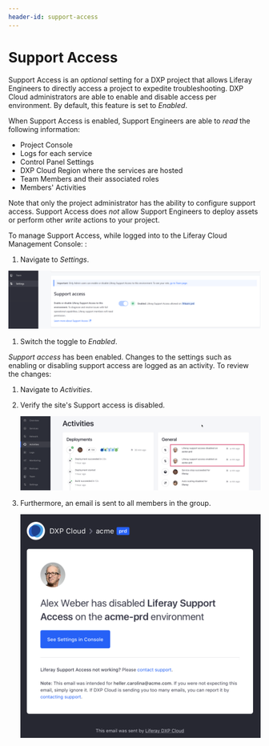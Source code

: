 ```yaml
---
header-id: support-access
---
```


# Support Access

Support Access is an _optional_ setting for a DXP project that allows Liferay Engineers to directly access a project to expedite troubleshooting. DXP Cloud administrators are able to enable and disable access per environment. By default, this feature is set to _Enabled_.

When Support Access is enabled, Support Engineers are able to _read_ the following information:

* Project Console
* Logs for each service
* Control Panel Settings
* DXP Cloud Region where the services are hosted
* Team Members and their associated roles
* Members' Activities

Note that only the project administrator has the ability to configure support access. Support Access does _not_ allow Support Engineers to deploy assets or perform other _write_ actions to your project.

To manage Support Access, while logged into to the Liferay Cloud Management Console:
:

1. Navigate to _Settings_.

![Contributor Access](./support-access/images/01.png)

1. Switch the toggle to _Enabled_.

_Support access_ has been enabled. Changes to the settings such as enabling or disabling support access are logged as an activity. To review the changes:

1. Navigate to _Activities_.
1. Verify the site's Support access is disabled.

    ![Disabled Support Access](./support-access/images/02.png)

1. Furthermore, an email is sent to all members in the group.

    ![Email verification](./support-access/images/03.png)
